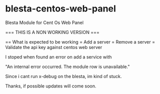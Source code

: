 # blesta-centos-web-panel
Blesta Module for Cent Os Web Panel

=== THIS IS A NON WORKING VERSION ===

== What is expected to be working
= Add a server
= Remove a server
= Validate the api key against centos web server

I stoped when found an error on add a service with

"An internal error occurred. The module row is unavailable."

Since i cant run x-debug on the blesta, im kind of stuck.

Thanks, if possible updates will come soon.


